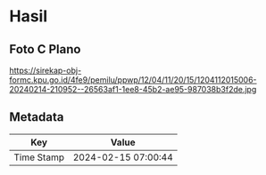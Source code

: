 # Hasil

## Foto C Plano

https://sirekap-obj-formc.kpu.go.id/4fe9/pemilu/ppwp/12/04/11/20/15/1204112015006-20240214-210952--26563af1-1ee8-45b2-ae95-987038b3f2de.jpg


## Metadata

| Key        | Value               |
| ---------- | ------------------- |
| Time Stamp | 2024-02-15 07:00:44 |



